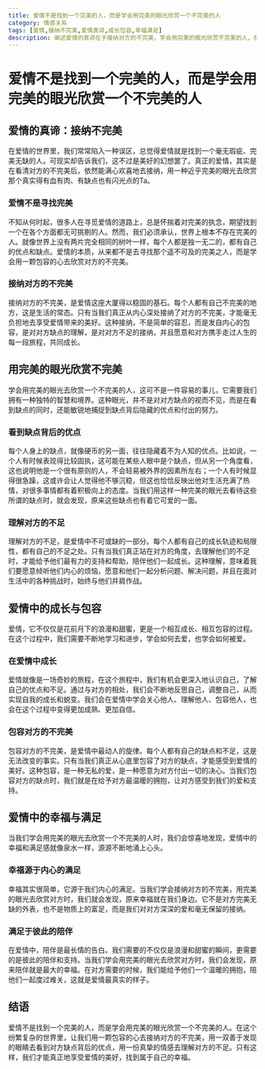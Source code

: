 ```yaml
---
title: 爱情不是找到一个完美的人，而是学会用完美的眼光欣赏一个不完美的人
category: 情感关系
tags: [爱情,接纳不完美,爱情真谛,成长包容,幸福满足]
description: 阐述爱情的真谛在于接纳对方的不完美，学会用完美的眼光欣赏不完美的人，在爱情中相互成长、包容，从而收获幸福与满足。
---
```


# 爱情不是找到一个完美的人，而是学会用完美的眼光欣赏一个不完美的人

## 爱情的真谛：接纳不完美

在爱情的世界里，我们常常陷入一种误区，总觉得爱情就是找到一个毫无瑕疵、完美无缺的人。可现实却告诉我们，这不过是美好的幻想罢了。真正的爱情，其实是在看清对方的不完美后，依然能满心欢喜地去接纳，用一种近乎完美的眼光去欣赏那个真实得有血有肉、有缺点也有闪光点的Ta。

### 爱情不是寻找完美

不知从何时起，很多人在寻觅爱情的道路上，总是怀揣着对完美的执念，期望找到一个在各个方面都无可挑剔的人。然而，我们必须承认，世界上根本不存在完美的人。就像世界上没有两片完全相同的树叶一样，每个人都是独一无二的，都有自己的优点和缺点。爱情的本质，从来都不是去寻找那个遥不可及的完美之人，而是学会用一颗包容的心去欣赏对方的不完美。

### 接纳对方的不完美

接纳对方的不完美，是爱情这座大厦得以稳固的基石。每个人都有自己不完美的地方，这是生活的常态。只有当我们真正从内心深处接纳了对方的不完美，才能毫无负担地去享受爱情带来的美好。这种接纳，不是简单的容忍，而是发自内心的包容，是对对方缺点的理解，是对对方不足的接纳，并且愿意和对方携手走过人生的每一段旅程，共同成长。

## 用完美的眼光欣赏不完美

学会用完美的眼光去欣赏一个不完美的人，这可不是一件容易的事儿，它需要我们拥有一种独特的智慧和境界。这种眼光，并不是对对方缺点的视而不见，而是在看到缺点的同时，还能敏锐地捕捉到缺点背后隐藏的优点和付出的努力。

### 看到缺点背后的优点

每个人身上的缺点，就像硬币的另一面，往往隐藏着不为人知的优点。比如说，一个人有时候表现得比较固执，这可能在某些人眼中是个缺点，但从另一个角度看，这也说明他是一个很有原则的人，不会轻易被外界的因素所左右；一个人有时候显得很急躁，这或许会让人觉得他不够沉稳，但这也恰恰反映出他对生活充满了热情，对很多事情都有着积极向上的态度。当我们用这样一种完美的眼光去看待这些所谓的缺点时，就会发现，原来这些缺点也有着它可爱的一面。

### 理解对方的不足

理解对方的不足，是爱情中不可或缺的一部分。每个人都有自己的成长轨迹和局限性，都有自己的不足之处。只有当我们真正站在对方的角度，去理解他们的不足时，才能给予他们最有力的支持和帮助，陪伴他们一起成长。这种理解，意味着我们要愿意倾听他们内心的烦恼，愿意和他们一起分析问题、解决问题，并且在面对生活中的各种挑战时，始终与他们并肩作战。

## 爱情中的成长与包容

爱情，它不仅仅是花前月下的浪漫和甜蜜，更是一个相互成长、相互包容的过程。在这个过程中，我们需要不断地学习和进步，学会如何去爱，也学会如何被爱。

### 在爱情中成长

爱情就像是一场奇妙的旅程，在这个旅程中，我们有机会更深入地认识自己，了解自己的优点和不足。通过与对方的相处，我们会不断地反思自己，调整自己，从而实现自我的成长和蜕变。我们会在爱情中学会关心他人、理解他人、包容他人，也会在这个过程中变得更加成熟、更加自信。

### 包容对方的不完美

包容对方的不完美，是爱情中最动人的旋律。每个人都有自己的缺点和不足，这是无法改变的事实。只有当我们真正从心底里包容了对方的缺点，才能感受到爱情的美好。这种包容，是一种无私的爱，是一种愿意为对方付出一切的决心。当我们包容对方的缺点时，我们就是在给予对方最温暖的拥抱，让对方感受到我们的爱和支持。

## 爱情中的幸福与满足

当我们学会用完美的眼光去欣赏一个不完美的人时，我们会惊喜地发现，爱情中的幸福和满足感就像泉水一样，源源不断地涌上心头。

### 幸福源于内心的满足

幸福其实很简单，它源于我们内心的满足。当我们学会接纳对方的不完美，用完美的眼光去欣赏对方时，我们就会发现，原来幸福就在我们身边。它不是对方完美无缺的外表，也不是物质上的富足，而是我们对对方深深的爱和毫无保留的接纳。

### 满足于彼此的陪伴

在爱情中，陪伴是最长情的告白。我们需要的不仅仅是浪漫和甜蜜的瞬间，更需要的是彼此的陪伴和支持。当我们学会用完美的眼光去欣赏对方时，我们会发现，原来陪伴就是最大的幸福。在对方需要的时候，我们能给予他们一个温暖的拥抱，陪他们一起度过难关，这就是爱情最真实的样子。

## 结语

爱情不是找到一个完美的人，而是学会用完美的眼光欣赏一个不完美的人。在这个纷繁复杂的世界里，让我们用一颗包容的心去接纳对方的不完美，用一双善于发现的眼睛去看到对方缺点背后的优点，用一份真挚的情感去理解对方的不足。只有这样，我们才能真正地享受爱情的美好，找到属于自己的幸福。